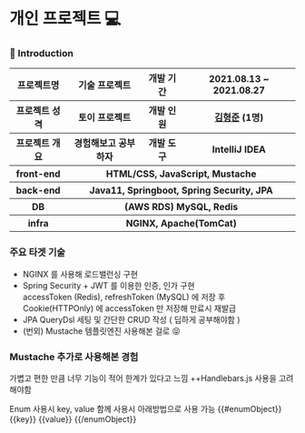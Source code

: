 # 개인 프로젝트 💻

### 🔑 Introduction

<table>
    <tr>
        <th>프로젝트명</th>
        <th>기술 프로젝트</th>
        <th>개발 기간</th>
        <th>2021.08.13 ~ 2021.08.27</th>
    </tr>
    <tr>
        <th>프로젝트 성격</th>
        <th>토이 프로젝트</th>
        <th>개발 인원</th>
        <th><a href="https://github.com/khj923265">김형준</a>	(1명)
      </th>
    </tr>
      <tr>
        <th>프로젝트 개요</th>
        <th>경험해보고 공부하자</th>
        <th>개발 도구</th>
        <th>IntelliJ IDEA</th>
    </tr>
    <tr>
        <th>front-end</th>
        <th colspan="3">HTML/CSS, JavaScript, Mustache</th>
    </tr>
    <tr>
        <th>back-end</th>
        <th colspan="3">Java11, Springboot, Spring Security, JPA</th>
    </tr>
    <tr>
        <th>DB</th>
        <th colspan="3">(AWS RDS) MySQL, Redis</th>
    </tr>
    <tr>
        <th>infra</th>
        <th colspan="3">NGINX, Apache(TomCat)</th>
    </tr>
</table>

### 주요 타겟 기술
- NGINX 를 사용해 로드밸런싱 구현
- Spring Security + JWT 를 이용한 인증, 인가 구현  
accessToken (Redis), refreshToken (MySQL) 에 저장 후 Cookie(HTTPOnly)
에 accessToken 만 저장해 만료시 재발급
- JPA QueryDsl 세팅 및 간단한 CRUD 작성 ( 딥하게 공부해야함 )
- (번외) Mustache 템플릿엔진 사용해본 걸로 😝

### Mustache 추가로 사용해본 경험
가볍고 편한 만큼 너무 기능이 적어 한계가 있다고 느낌
++Handlebars.js 사용을 고려해야함

Enum 사용시 key, value 함께 사용시 아래방법으로 사용 가능
{{#enumObject}}
    {{key}}
    {{value}}
{{/enumObject}}
